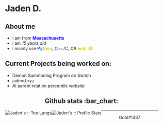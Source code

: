 # Jaden D.

<h2 align="">About me</h2>
<p align="">
 <ul align="">
  <li align="">I am from <b style="color:blue;">Massachusetts</b></li>
  <li align="">I am <i>15 years old</i></li>
  <li align="">I mainly use <b style="color:#0366fc;">Py</b><b style="color:#d4cd00;">thon</b>, <b style="color:#0366fc;">C</b>++/C, <b style="color:green;">C#</b> <b style="color:#d4cd00;">and, JS</b></li>
  
 </ul>

</p>

<h2 align="">Current Projects being worked on:</h2>

<ul align="">
  <li align="">Demon Summoning Program on Switch</li>
  <li align="">jadend.xyz</li>
  <li align="">AI parent relation percentile website</li>
</ul>


<h2 align="center">Github stats :bar_chart:</h2>

<div style="float:left;"><img src="https://github-readme-stats.vercel.app/api/top-langs/?username=goldenjayz&langs_count=10&theme=tokyonight&layout=compact" alt="Jaden's :: Top Langs" /></div>

<div style="float:left;"><img src="https://github-readme-stats.vercel.app/api?username=goldenjayz&show_icons=true&theme=synthwave" alt="Jaden's :: Profile Stats" /></div>

---
<p align="center">
Gold#1337
</p>
